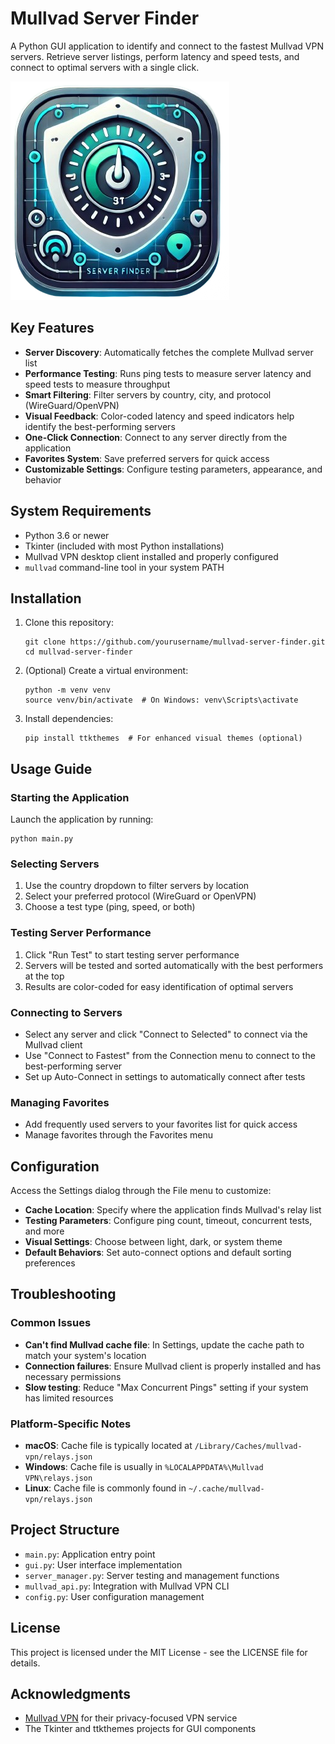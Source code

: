 # Mullvad Server Finder

A Python GUI application to identify and connect to the fastest Mullvad VPN servers. Retrieve server listings, perform latency and speed tests, and connect to optimal servers with a single click.

![Mullvad Server Finder Screenshot](mullvad_icon.icns)

## Key Features

- **Server Discovery**: Automatically fetches the complete Mullvad server list
- **Performance Testing**: Runs ping tests to measure server latency and speed tests to measure throughput
- **Smart Filtering**: Filter servers by country, city, and protocol (WireGuard/OpenVPN)
- **Visual Feedback**: Color-coded latency and speed indicators help identify the best-performing servers
- **One-Click Connection**: Connect to any server directly from the application
- **Favorites System**: Save preferred servers for quick access
- **Customizable Settings**: Configure testing parameters, appearance, and behavior

## System Requirements

- Python 3.6 or newer
- Tkinter (included with most Python installations)
- Mullvad VPN desktop client installed and properly configured
- `mullvad` command-line tool in your system PATH

## Installation

1. Clone this repository:
   ```
   git clone https://github.com/yourusername/mullvad-server-finder.git
   cd mullvad-server-finder
   ```

2. (Optional) Create a virtual environment:
   ```
   python -m venv venv
   source venv/bin/activate  # On Windows: venv\Scripts\activate
   ```

3. Install dependencies:
   ```
   pip install ttkthemes  # For enhanced visual themes (optional)
   ```

## Usage Guide

### Starting the Application

Launch the application by running:
```
python main.py
```

### Selecting Servers

1. Use the country dropdown to filter servers by location
2. Select your preferred protocol (WireGuard or OpenVPN)
3. Choose a test type (ping, speed, or both)

### Testing Server Performance

1. Click "Run Test" to start testing server performance
2. Servers will be tested and sorted automatically with the best performers at the top
3. Results are color-coded for easy identification of optimal servers

### Connecting to Servers

- Select any server and click "Connect to Selected" to connect via the Mullvad client
- Use "Connect to Fastest" from the Connection menu to connect to the best-performing server
- Set up Auto-Connect in settings to automatically connect after tests

### Managing Favorites

- Add frequently used servers to your favorites list for quick access
- Manage favorites through the Favorites menu

## Configuration

Access the Settings dialog through the File menu to customize:

- **Cache Location**: Specify where the application finds Mullvad's relay list
- **Testing Parameters**: Configure ping count, timeout, concurrent tests, and more
- **Visual Settings**: Choose between light, dark, or system theme
- **Default Behaviors**: Set auto-connect options and default sorting preferences

## Troubleshooting

### Common Issues

- **Can't find Mullvad cache file**: In Settings, update the cache path to match your system's location
- **Connection failures**: Ensure Mullvad client is properly installed and has necessary permissions
- **Slow testing**: Reduce "Max Concurrent Pings" setting if your system has limited resources

### Platform-Specific Notes

- **macOS**: Cache file is typically located at `/Library/Caches/mullvad-vpn/relays.json`
- **Windows**: Cache file is usually in `%LOCALAPPDATA%\Mullvad VPN\relays.json`
- **Linux**: Cache file is commonly found in `~/.cache/mullvad-vpn/relays.json`

## Project Structure

- `main.py`: Application entry point
- `gui.py`: User interface implementation
- `server_manager.py`: Server testing and management functions
- `mullvad_api.py`: Integration with Mullvad VPN CLI
- `config.py`: User configuration management

## License

This project is licensed under the MIT License - see the LICENSE file for details.

## Acknowledgments

- [Mullvad VPN](https://mullvad.net/) for their privacy-focused VPN service
- The Tkinter and ttkthemes projects for GUI components